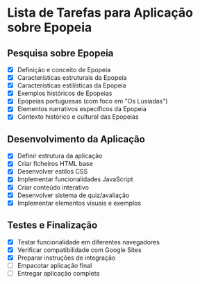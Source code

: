 # Lista de Tarefas para Aplicação sobre Epopeia

## Pesquisa sobre Epopeia
- [x] Definição e conceito de Epopeia
- [x] Características estruturais da Epopeia
- [x] Características estilísticas da Epopeia
- [x] Exemplos históricos de Epopeias
- [x] Epopeias portuguesas (com foco em "Os Lusíadas")
- [x] Elementos narrativos específicos da Epopeia
- [x] Contexto histórico e cultural das Epopeias

## Desenvolvimento da Aplicação
- [x] Definir estrutura da aplicação
- [x] Criar ficheiros HTML base
- [x] Desenvolver estilos CSS
- [x] Implementar funcionalidades JavaScript
- [x] Criar conteúdo interativo
- [x] Desenvolver sistema de quiz/avaliação
- [x] Implementar elementos visuais e exemplos

## Testes e Finalização
- [x] Testar funcionalidade em diferentes navegadores
- [x] Verificar compatibilidade com Google Sites
- [x] Preparar instruções de integração
- [ ] Empacotar aplicação final
- [ ] Entregar aplicação completa
